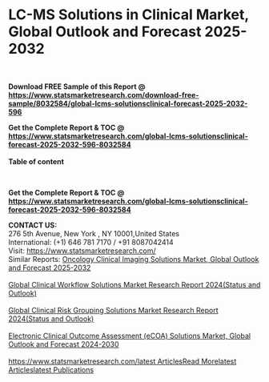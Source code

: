 <h1>LC-MS Solutions in Clinical Market, Global Outlook and Forecast 2025-2032</h1><br/><p><strong>Download FREE Sample of this Report @ <a href="https://www.statsmarketresearch.com/download-free-sample/8032584/global-lcms-solutionsclinical-forecast-2025-2032-596">https://www.statsmarketresearch.com/download-free-sample/8032584/global-lcms-solutionsclinical-forecast-2025-2032-596</a></strong></p><div><b>Get the Complete Report & TOC @ <a href="https://www.statsmarketresearch.com/global-lcms-solutionsclinical-forecast-2025-2032-596-8032584">https://www.statsmarketresearch.com/global-lcms-solutionsclinical-forecast-2025-2032-596-8032584</a></b></div><br><b>Table of content</b><p><br><div><b>Get the Complete Report & TOC @ <a href="https://www.statsmarketresearch.com/global-lcms-solutionsclinical-forecast-2025-2032-596-8032584">https://www.statsmarketresearch.com/global-lcms-solutionsclinical-forecast-2025-2032-596-8032584</a></b></div></p> <b>CONTACT US:</b><br>276 5th Avenue, New York , NY 10001,United States<br>International: (+1) 646 781 7170 / +91 8087042414<br>Visit: <a href="https://www.statsmarketresearch.com/">https://www.statsmarketresearch.com/</a><br>Similar Reports: <a href="https://www.statsmarketresearch.com/global-lcms-solutionsclinical-forecast-2025-2032-596-8032584">Oncology Clinical Imaging Solutions Market, Global Outlook and Forecast 2025-2032</a><br/><br/><a href="https://www.statsmarketresearch.com/global-lcms-solutionsclinical-forecast-2025-2032-596-8032584">Global Clinical Workflow Solutions Market Research Report 2024(Status and Outlook)</a><br/><br/><a href="https://www.statsmarketresearch.com/global-lcms-solutionsclinical-forecast-2025-2032-596-8032584">Global Clinical Risk Grouping Solutions Market Research Report 2024(Status and Outlook)</a><br/><br/><a href="https://www.statsmarketresearch.com/global-lcms-solutionsclinical-forecast-2025-2032-596-8032584">Electronic Clinical Outcome Assessment (eCOA) Solutions Market, Global Outlook and Forecast 2024-2030</a><br/><br/><a href="https://gyeongbokgung.com">https://www.statsmarketresearch.com/</a><a href="https://hallyeomaritime.com">latest Articles</a><a href="https://jingwansa.com">Read More</a><a href=https://nguoiviet.jp/">latest Articles</a><a href="https://www.intelmarketresearch.com/">latest Publications</a>